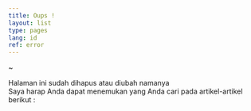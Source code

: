 ```yaml
---
title: Oups !
layout: list
type: pages
lang: id
ref: error 
---
```


~

Halaman ini sudah dihapus atau diubah namanya <br/>
Saya harap Anda dapat menemukan yang Anda cari pada artikel-artikel berikut :

